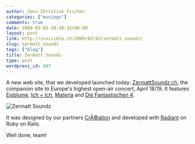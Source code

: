 ```yaml
---
author: Jens-Christian Fischer
categories: ["musings"]
comments: true
date: 2009-03-03 20:30:42+00:00
layout: post
link: http://invisible.ch/2009/03/03/zermatt-soundz/
slug: zermatt-soundz
tags: ["blog"]
title: Zermatt Soundz
type: post
wordpress_id: 697
---
```


A new web site, that we developed launched today: [ZermattSoundz.ch](http://zermattsoundz.ch), the companion site to Europe's highest open-air concert, April 18/19. It features [Eisblume](http://www.eisblume.de/), [Ich + Ich](http://www.ich-und-ich.de/), [Materia](http://www.myspace.com/marteria) and [Die Fantastischen 4](http://www.diefantastischenvier.de/).

![Zermatt Soundz](/wp-content/zermattsoundz.png)

It was designed by our partners [CrÃ©ation](http://creation.ch) and developed with [Radiant](http://radiantcms.org) on Ruby on Rails. 

Well done, team!


